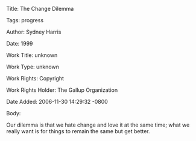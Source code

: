 Title:  The Change Dilemma

Tags:   progress

Author: Sydney Harris

Date:   1999

Work Title: unknown

Work Type: unknown

Work Rights: Copyright

Work Rights Holder: The Gallup Organization

Date Added: 2006-11-30 14:29:32 -0800

Body: 

Our dilemma is that we hate change and love it at the same time; what we really want is for things to remain the same but get better.

